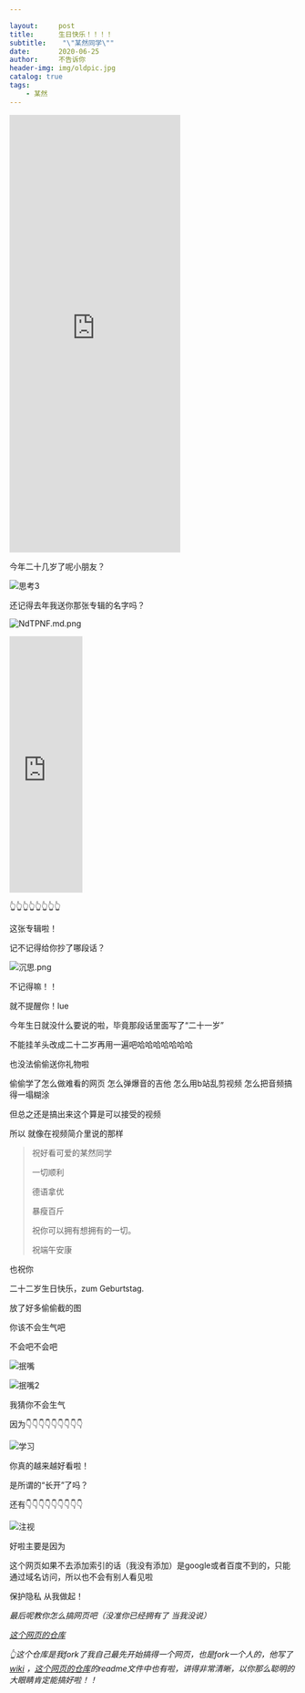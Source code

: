 ```yaml
---

layout:     post
title:      生日快乐！！！！
subtitle:    "\"某然同学\""
date:       2020-06-25
author:     不告诉你
header-img: img/oldpic.jpg
catalog: true
tags:
    - 某然
---
```




<iframe idth="1024" height="768"iframe src="https://player.bilibili.com/player.html?aid=498593988&bvid=BV1wK411W7AD&cid=205176838&page=1" scrolling="no" border="0" frameborder="no" framespacing="0" allowfullscreen="true"> </iframe>



今年二十几岁了呢小朋友？

![思考3](https://s1.ax1x.com/2020/06/24/NwSMUs.md.png)

还记得去年我送你那张专辑的名字吗？

![NdTPNF.md.png](https://s1.ax1x.com/2020/06/24/NdTPNF.md.png)



<iframe frameborder="no" border="0" marginwidth="0" marginheight="0" width=128 height=450 src="https://music.163.com/outchain/player?type=1&amp;&id=34408236&amp;&auto=1;height=430"></iframe>

👆👆👆👆👆👆👆👆

这张专辑啦！

记不记得给你抄了哪段话？

![沉思.png](https://s1.ax1x.com/2020/06/24/Nd7Hzj.png)

不记得嘛！！

就不提醒你！lue



今年生日就没什么要说的啦，毕竟那段话里面写了“二十一岁”

不能挂羊头改成二十二岁再用一遍吧哈哈哈哈哈哈哈

也没法偷偷送你礼物啦

偷偷学了怎么做难看的网页 怎么弹爆音的吉他 怎么用b站乱剪视频 怎么把音频搞得一塌糊涂

但总之还是搞出来这个算是可以接受的视频

所以 就像在视频简介里说的那样

> 祝好看可爱的某然同学
>
> 一切顺利
>
> 德语拿优
>
> 暴瘦百斤
>
> 祝你可以拥有想拥有的一切。
>
> 祝端午安康

也祝你

二十二岁生日快乐，zum Geburtstag.



放了好多偷偷截的图

你该不会生气吧

不会吧不会吧

![抿嘴](https://s1.ax1x.com/2020/06/24/NdvtDH.md.png)

![抿嘴2](https://s1.ax1x.com/2020/06/24/NwSQ5n.md.png)

我猜你不会生气

因为👇👇👇👇👇👇👇👇👇

![学习](https://s1.ax1x.com/2020/06/24/NdjrnJ.md.png)

你真的越来越好看啦！

是所谓的“长开”了吗？

还有👇👇👇👇👇👇👇👇👇

![注视](https://s1.ax1x.com/2020/06/24/NwSKEj.md.png)



好啦主要是因为

这个网页如果不去添加索引的话（我没有添加）是google或者百度不到的，只能通过域名访问，所以也不会有别人看见啦

保护隐私 从我做起！



*最后呢教你怎么搞网页吧（没准你已经拥有了 当我没说）*

*[这个网页的仓库](https://github.com/jiayixxx/jiayixxx.github.io)*

*👆这个仓库是我fork了我自己最先开始搞得一个网页，也是fork一个人的，他写了[wiki](https://github.com/qiubaiying/qiubaiying.github.io/wiki/博客搭建详细教程) ，[这个网页的仓库](https://github.com/jiayixxx/jiayixxx.github.io)的readme文件中也有啦，讲得非常清晰，以你那么聪明的大眼睛肯定能搞好啦！！*
